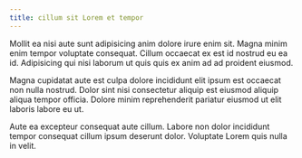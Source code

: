 ```yaml
---
title: cillum sit Lorem et tempor
---
```


Mollit ea nisi aute sunt adipisicing anim dolore irure enim sit. Magna minim enim tempor voluptate consequat. Cillum occaecat ex est id nostrud eu ea id. Adipisicing qui nisi laborum ut quis quis ex anim ad ad proident eiusmod.

Magna cupidatat aute est culpa dolore incididunt elit ipsum est occaecat non nulla nostrud. Dolor sint nisi consectetur aliquip est eiusmod aliquip aliqua tempor officia. Dolore minim reprehenderit pariatur eiusmod ut elit laboris labore eu ut.

Aute ea excepteur consequat aute cillum. Labore non dolor incididunt tempor consequat cillum ipsum deserunt dolor. Voluptate Lorem quis nulla in velit.
